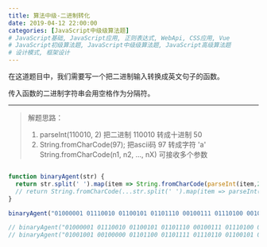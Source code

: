```yaml
---
title: 算法中级-二进制转化
date: 2019-04-12 22:00:00
categories: [JavaScript中级级算法题]
# JavaScript基础, JavaScript应用, 正则表达式, WebApi, CSS应用, Vue
# JavaScript初级算法题, JavaScript中级级算法题, JavaScript高级算法题
# 设计模式, 框架设计
---
```


在这道题目中，我们需要写一个把二进制输入转换成英文句子的函数。

传入函数的二进制字符串会用空格作为分隔符。

---

> 解题思路：
> 1. parseInt(110010, 2)  把二进制 110010 转成十进制 50
> 2. String.fromCharCode(97);  把ascii码 97 转成字符 'a'
> String.fromCharCode(n1, n2, ..., nX) 可接收多个参数
```js

function binaryAgent(str) {
  return str.split(' ').map(item => String.fromCharCode(parseInt(item,2))).join('');
  // return String.fromCharCode(...str.split(' ').map(item => parseInt(item,2)));
}

binaryAgent("01000001 01110010 01100101 01101110 00100111 01110100 00100000 01100010 01101111 01101110 01100110 01101001 01110010 01100101 01110011 00100000 01100110 01110101 01101110 00100001 00111111");

// binaryAgent("01000001 01110010 01100101 01101110 00100111 01110100 00100000 01100010 01101111 01101110 01100110 01101001 01110010 01100101 01110011 00100000 01100110 01110101 01101110 00100001 00111111")应该返回 "Aren't bonfires fun!?"。
// binaryAgent("01001001 00100000 01101100 01101111 01110110 01100101 00100000 01000110 01110010 01100101 01100101 01000011 01101111 01100100 01100101 01000011 01100001 01101101 01110000 00100001")应该返回 "I love FreeCodeCamp!"。

```